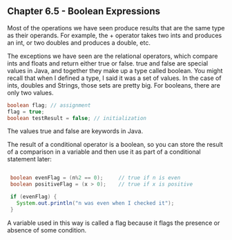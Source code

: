 ## Chapter 6.5 - Boolean Expressions

Most of the operations we have seen produce results that are the same type as their operands. For example, the + operator takes two ints and produces an int, or two doubles and produces a double, etc.

The exceptions we have seen are the relational operators, which compare ints and floats and return either true or false. true and false are special values in Java, and together they make up a type called boolean. You might recall that when I defined a type, I said it was a set of values. In the case of ints, doubles and Strings, those sets are pretty big. For booleans, there are only two values.

```java
boolean flag; // assignment
flag = true;
boolean testResult = false; // initialization
```

The values true and false are keywords in Java.


The result of a conditional operator is a boolean, so you can store the result of a comparison in a variable and then use it as part of a conditional statement later:

```java

 boolean evenFlag = (n%2 == 0);     // true if n is even
 boolean positiveFlag = (x > 0);    // true if x is positive

 if (evenFlag) {
   System.out.println("n was even when I checked it");
 }


```

A variable used in this way is called a flag because it flags the presence or absence of some condition.
